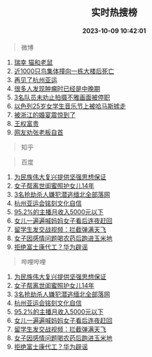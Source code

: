 <div align="center"><h2>实时热搜榜</h2><h4>2023-10-09 10:42:01</h4></div>

> 微博  

1. [瑞幸 猫和老鼠](https://s.weibo.com/weibo?q=%E7%91%9E%E5%B9%B8%20%E7%8C%AB%E5%92%8C%E8%80%81%E9%BC%A0&t=31&band_rank=1&Refer=top)<br />
2. [近1000只鸟集体撞向一栋大楼后死亡](https://s.weibo.com/weibo?q=%23%E8%BF%911000%E5%8F%AA%E9%B8%9F%E9%9B%86%E4%BD%93%E6%92%9E%E5%90%91%E4%B8%80%E6%A0%8B%E5%A4%A7%E6%A5%BC%E5%90%8E%E6%AD%BB%E4%BA%A1%23&t=31&band_rank=2&Refer=top)<br />
3. [再见了杭州亚运](https://s.weibo.com/weibo?q=%23%E5%86%8D%E8%A7%81%E4%BA%86%E6%9D%AD%E5%B7%9E%E4%BA%9A%E8%BF%90%23&t=31&band_rank=3&Refer=top)<br />
4. [很多人发现肿瘤时已经是中晚期](https://s.weibo.com/weibo?q=%E5%BE%88%E5%A4%9A%E4%BA%BA%E5%8F%91%E7%8E%B0%E8%82%BF%E7%98%A4%E6%97%B6%E5%B7%B2%E7%BB%8F%E6%98%AF%E4%B8%AD%E6%99%9A%E6%9C%9F&t=31&band_rank=4&Refer=top)<br />
5. [3名队员未劝止拍摄不雅画面被停职](https://s.weibo.com/weibo?q=%233%E5%90%8D%E9%98%9F%E5%91%98%E6%9C%AA%E5%8A%9D%E6%AD%A2%E6%8B%8D%E6%91%84%E4%B8%8D%E9%9B%85%E7%94%BB%E9%9D%A2%E8%A2%AB%E5%81%9C%E8%81%8C%23&t=31&band_rank=5&Refer=top)<br />
6. [以色列25岁女学生音乐节上被哈马斯掳走](https://s.weibo.com/weibo?q=%23%E4%BB%A5%E8%89%B2%E5%88%9725%E5%B2%81%E5%A5%B3%E5%AD%A6%E7%94%9F%E9%9F%B3%E4%B9%90%E8%8A%82%E4%B8%8A%E8%A2%AB%E5%93%88%E9%A9%AC%E6%96%AF%E6%8E%B3%E8%B5%B0%23&t=31&band_rank=6&Refer=top)<br />
7. [被浙江的婚宴震惊到了](https://s.weibo.com/weibo?q=%23%E8%A2%AB%E6%B5%99%E6%B1%9F%E7%9A%84%E5%A9%9A%E5%AE%B4%E9%9C%87%E6%83%8A%E5%88%B0%E4%BA%86%23&t=31&band_rank=7&Refer=top)<br />
8. [王权富贵](https://s.weibo.com/weibo?q=%E7%8E%8B%E6%9D%83%E5%AF%8C%E8%B4%B5&t=31&band_rank=8&Refer=top)<br />
9. [网友劝张老板自首](https://s.weibo.com/weibo?q=%23%E7%BD%91%E5%8F%8B%E5%8A%9D%E5%BC%A0%E8%80%81%E6%9D%BF%E8%87%AA%E9%A6%96%23&t=31&band_rank=9&Refer=top)<br />

> 知乎  


> 百度  

1. [为民族伟大复兴提供坚强思想保证](https://www.baidu.com/s?wd=%E4%B8%BA%E6%B0%91%E6%97%8F%E4%BC%9F%E5%A4%A7%E5%A4%8D%E5%85%B4%E6%8F%90%E4%BE%9B%E5%9D%9A%E5%BC%BA%E6%80%9D%E6%83%B3%E4%BF%9D%E8%AF%81&sa=fyb_news&rsv_dl=fyb_news)<br />
2. [女子帮离世闺蜜照护女儿14年](https://www.baidu.com/s?wd=%E5%A5%B3%E5%AD%90%E5%B8%AE%E7%A6%BB%E4%B8%96%E9%97%BA%E8%9C%9C%E7%85%A7%E6%8A%A4%E5%A5%B3%E5%84%BF14%E5%B9%B4&sa=fyb_news&rsv_dl=fyb_news)<br />
3. [3名抢劫杀人嫌犯潜逃缅北全部落网](https://www.baidu.com/s?wd=3%E5%90%8D%E6%8A%A2%E5%8A%AB%E6%9D%80%E4%BA%BA%E5%AB%8C%E7%8A%AF%E6%BD%9C%E9%80%83%E7%BC%85%E5%8C%97%E5%85%A8%E9%83%A8%E8%90%BD%E7%BD%91&sa=fyb_news&rsv_dl=fyb_news)<br />
4. [杭州亚运会铭刻文化自信](https://www.baidu.com/s?wd=%E6%9D%AD%E5%B7%9E%E4%BA%9A%E8%BF%90%E4%BC%9A%E9%93%AD%E5%88%BB%E6%96%87%E5%8C%96%E8%87%AA%E4%BF%A1&sa=fyb_news&rsv_dl=fyb_news)<br />
5. [95.2%的主播月收入5000元以下](https://www.baidu.com/s?wd=95.2%25%E7%9A%84%E4%B8%BB%E6%92%AD%E6%9C%88%E6%94%B6%E5%85%A55000%E5%85%83%E4%BB%A5%E4%B8%8B&sa=fyb_news&rsv_dl=fyb_news)<br />
6. [女儿一遍遍喊妈妈女子看后连夜赶回](https://www.baidu.com/s?wd=%E5%A5%B3%E5%84%BF%E4%B8%80%E9%81%8D%E9%81%8D%E5%96%8A%E5%A6%88%E5%A6%88%E5%A5%B3%E5%AD%90%E7%9C%8B%E5%90%8E%E8%BF%9E%E5%A4%9C%E8%B5%B6%E5%9B%9E&sa=fyb_news&rsv_dl=fyb_news)<br />
7. [留学生发交战视频：拦截弹满天飞](https://www.baidu.com/s?wd=%E7%95%99%E5%AD%A6%E7%94%9F%E5%8F%91%E4%BA%A4%E6%88%98%E8%A7%86%E9%A2%91%EF%BC%9A%E6%8B%A6%E6%88%AA%E5%BC%B9%E6%BB%A1%E5%A4%A9%E9%A3%9E&sa=fyb_news&rsv_dl=fyb_news)<br />
8. [女子因感情问题喝农药后跑进玉米地](https://www.baidu.com/s?wd=%E5%A5%B3%E5%AD%90%E5%9B%A0%E6%84%9F%E6%83%85%E9%97%AE%E9%A2%98%E5%96%9D%E5%86%9C%E8%8D%AF%E5%90%8E%E8%B7%91%E8%BF%9B%E7%8E%89%E7%B1%B3%E5%9C%B0&sa=fyb_news&rsv_dl=fyb_news)<br />
9. [拒绝富士康代工？华为辟谣](https://www.baidu.com/s?wd=%E6%8B%92%E7%BB%9D%E5%AF%8C%E5%A3%AB%E5%BA%B7%E4%BB%A3%E5%B7%A5%EF%BC%9F%E5%8D%8E%E4%B8%BA%E8%BE%9F%E8%B0%A3&sa=fyb_news&rsv_dl=fyb_news)<br />

> 哔哩哔哩  

1. [为民族伟大复兴提供坚强思想保证](https://www.baidu.com/s?wd=%E4%B8%BA%E6%B0%91%E6%97%8F%E4%BC%9F%E5%A4%A7%E5%A4%8D%E5%85%B4%E6%8F%90%E4%BE%9B%E5%9D%9A%E5%BC%BA%E6%80%9D%E6%83%B3%E4%BF%9D%E8%AF%81&sa=fyb_news&rsv_dl=fyb_news)<br />
2. [女子帮离世闺蜜照护女儿14年](https://www.baidu.com/s?wd=%E5%A5%B3%E5%AD%90%E5%B8%AE%E7%A6%BB%E4%B8%96%E9%97%BA%E8%9C%9C%E7%85%A7%E6%8A%A4%E5%A5%B3%E5%84%BF14%E5%B9%B4&sa=fyb_news&rsv_dl=fyb_news)<br />
3. [3名抢劫杀人嫌犯潜逃缅北全部落网](https://www.baidu.com/s?wd=3%E5%90%8D%E6%8A%A2%E5%8A%AB%E6%9D%80%E4%BA%BA%E5%AB%8C%E7%8A%AF%E6%BD%9C%E9%80%83%E7%BC%85%E5%8C%97%E5%85%A8%E9%83%A8%E8%90%BD%E7%BD%91&sa=fyb_news&rsv_dl=fyb_news)<br />
4. [杭州亚运会铭刻文化自信](https://www.baidu.com/s?wd=%E6%9D%AD%E5%B7%9E%E4%BA%9A%E8%BF%90%E4%BC%9A%E9%93%AD%E5%88%BB%E6%96%87%E5%8C%96%E8%87%AA%E4%BF%A1&sa=fyb_news&rsv_dl=fyb_news)<br />
5. [95.2%的主播月收入5000元以下](https://www.baidu.com/s?wd=95.2%25%E7%9A%84%E4%B8%BB%E6%92%AD%E6%9C%88%E6%94%B6%E5%85%A55000%E5%85%83%E4%BB%A5%E4%B8%8B&sa=fyb_news&rsv_dl=fyb_news)<br />
6. [女儿一遍遍喊妈妈女子看后连夜赶回](https://www.baidu.com/s?wd=%E5%A5%B3%E5%84%BF%E4%B8%80%E9%81%8D%E9%81%8D%E5%96%8A%E5%A6%88%E5%A6%88%E5%A5%B3%E5%AD%90%E7%9C%8B%E5%90%8E%E8%BF%9E%E5%A4%9C%E8%B5%B6%E5%9B%9E&sa=fyb_news&rsv_dl=fyb_news)<br />
7. [留学生发交战视频：拦截弹满天飞](https://www.baidu.com/s?wd=%E7%95%99%E5%AD%A6%E7%94%9F%E5%8F%91%E4%BA%A4%E6%88%98%E8%A7%86%E9%A2%91%EF%BC%9A%E6%8B%A6%E6%88%AA%E5%BC%B9%E6%BB%A1%E5%A4%A9%E9%A3%9E&sa=fyb_news&rsv_dl=fyb_news)<br />
8. [女子因感情问题喝农药后跑进玉米地](https://www.baidu.com/s?wd=%E5%A5%B3%E5%AD%90%E5%9B%A0%E6%84%9F%E6%83%85%E9%97%AE%E9%A2%98%E5%96%9D%E5%86%9C%E8%8D%AF%E5%90%8E%E8%B7%91%E8%BF%9B%E7%8E%89%E7%B1%B3%E5%9C%B0&sa=fyb_news&rsv_dl=fyb_news)<br />
9. [拒绝富士康代工？华为辟谣](https://www.baidu.com/s?wd=%E6%8B%92%E7%BB%9D%E5%AF%8C%E5%A3%AB%E5%BA%B7%E4%BB%A3%E5%B7%A5%EF%BC%9F%E5%8D%8E%E4%B8%BA%E8%BE%9F%E8%B0%A3&sa=fyb_news&rsv_dl=fyb_news)<br />
